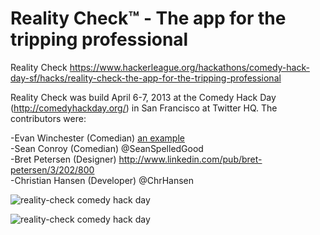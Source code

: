 Reality Check™ - The app for the tripping professional
=========================================================

Reality Check https://www.hackerleague.org/hackathons/comedy-hack-day-sf/hacks/reality-check-the-app-for-the-tripping-professional

Reality Check was build April 6-7, 2013 at the Comedy Hack Day (http://comedyhackday.org/) in San Francisco at Twitter HQ. The contributors were:

-Evan Winchester  (Comedian) [an example](https://twitter.com/evanwinchester "@ evanwinchester")  
-Sean Conroy      (Comedian)  @SeanSpelledGood  
-Bret Petersen 	  (Designer)  http://www.linkedin.com/pub/bret-petersen/3/202/800  
-Christian Hansen (Developer) @ChrHansen  

![reality-check comedy hack day](https://github.com/Christian-Hansen/reality-check/blob/master/Reality-Check-screenshot-1.png)

![reality-check comedy hack day](https://github.com/Christian-Hansen/reality-check/blob/master/Reality-Check-screenshot-2.png)
